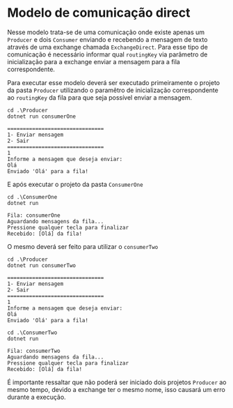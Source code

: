 
# Modelo de comunicação direct

Nesse modelo trata-se de uma comunicação onde existe apenas um `Producer` e dois `Consumer` enviando e recebendo a mensagem de texto através de uma exchange chamada `ExchangeDirect`. Para esse tipo de comunicação é necessário informar qual `routingKey` via parâmetro de inicialização para a exchange enviar a mensagem para a fila correspondente.

Para executar esse modelo deverá ser executado primeiramente o projeto da pasta `Producer` utilizando o paramêtro de inicialização correspondente ao `routingKey` da fila para que seja possível enviar a mensagem.

``` code
cd .\Producer
dotnet run consumerOne

===============================
1- Enviar mensagem
2- Sair
===============================
1
Informe a mensagem que deseja enviar:
Olá
Enviado 'Olá' para a fila!
```

E após executar o projeto da pasta `ConsumerOne`

``` code
cd .\ConsumerOne
dotnet run

Fila: consumerOne
Aguardando mensagens da fila...
Pressione qualquer tecla para finalizar
Recebido: [Olá] da fila!
```

O mesmo deverá ser feito para utilizar o `consumerTwo`

``` code
cd .\Producer
dotnet run consumerTwo

===============================
1- Enviar mensagem
2- Sair
===============================
1
Informe a mensagem que deseja enviar:
Olá
Enviado 'Olá' para a fila!
```

``` code
cd .\ConsumerTwo
dotnet run

Fila: consumerTwo
Aguardando mensagens da fila...
Pressione qualquer tecla para finalizar
Recebido: [Olá] da fila!
```

É importante ressaltar que não poderá ser iniciado dois projetos `Producer` ao mesmo tempo, devido a exchange ter o mesmo nome, isso causará um erro durante a execução.